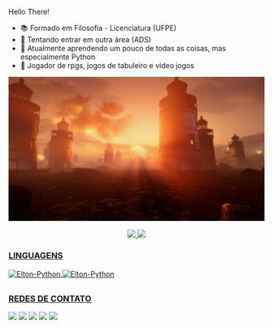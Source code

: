 Hello There!

- 📚 Formado em Filosofia - Licenciatura (UFPE)
- 🎫 Tentando entrar em outra área (ADS)
- 🌱 Atualmente aprendendo um pouco de todas as coisas, mas especialmente Python
- 🎲 Jogador de rpgs, jogos de tabuleiro e vídeo jogos

![alt text](https://github.com/Elton-Arruda/Elton-Arruda/blob/main/thumb-1920-787541.jpg)

<div align="center">
  <a href="https://github.com/Elton-Arruda">
  <img height="160em" src="https://github-readme-stats.vercel.app/api?username=Elton-Arruda&show_icons=true&theme=dracula&include_all_commits=true&count_private=true"/>
  <img height="160em" src="https://github-readme-stats.vercel.app/api/top-langs/?username=Elton-Arruda&layout=compact&langs_count=7&theme=dracula"/>
</div> 
  
  
  ### LINGUAGENS
  
  <img align="center" alt="Elton-Python" height="30" width="100" src="https://img.shields.io/badge/Python-14354C?style=for-the-badge&logo=python&logoColor=white">
  <img align="center" alt="Elton-Python" height="30" width="100" src="https://img.shields.io/badge/JavaScript-F7DF1E?style=for-the-badge&logo=javascript&logoColor=black">
  
  ##
  ### REDES DE CONTATO
  
<div>
<a href="https://instagram.com/Oagub_" target="_blank"><img src="https://img.shields.io/badge/-Instagram-%23E4405F?style=for-the-badge&logo=instagram&logoColor=white" target="_blank"></a>
<a href="https://www.twitter.com/Oagub_" target="_blank"><img src="https://img.shields.io/badge/Twitter-1DA1F2?style=for-the-badge&logo=twitter&logoColor=white" target="_blank"></a>
<a href="https://www.linkedin.com/in/eltonsantosarruda/" target="_blank"><img src="https://img.shields.io/badge/-LinkedIn-%230077B5?style=for-the-badge&logo=linkedin&logoColor=white" target="_blank"></a>
<a href = "mailto:eltonbugsantos.format@gmail.com"><img src="https://img.shields.io/badge/-Gmail-%23333?style=for-the-badge&logo=gmail&logoColor=white" target="_blank"></a>
<a href="https://steamcommunity.com/id/christianspacecowboy/" target="_blank"><img src="https://img.shields.io/badge/Steam-000000?style=for-the-badge&logo=steam&logoColor=white"
  </div>  
